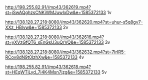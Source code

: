 http://198.255.82.91//mp43/362619.mp4?st=jSwAQghzsCNKiWMJuwIxDw&e=1585372133 1v

http://138.128.27.218:8080//mp43/362620.mp4?st=uhur-s5q8gv7-XXz_HBlvw&e=1585372133 2v

http://138.128.27.218:8080//mp43/362616.mp4?st=yXVzGfQT6_sEnGsU3uQrVQ&e=1585372133 3v

http://138.128.27.218:8080//mp43/362632.mp4?st=7IrIR5-RCov8dN9t0IzhXw&e=1585372133 4v

http://198.255.82.91//mp43/362618.mp4?st=HEqWTiLyd_7i4K4Msn7jzg&e=1585372133 5v

